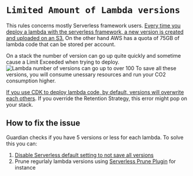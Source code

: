 # `Limited Amount of Lambda versions`

This rules concerns mostly Serverless framework users.
[Every time you deploy a lambda with the serverless framework, a new version is created and uploaded on an S3.](https://www.serverless.com/framework/docs/providers/aws/guide/functions/#versioning-deployed-functions)
On the other hand AWS has a quota of 75GB of lambda code that can be stored per account.

On a stack the number of version can go up quite quickly and sometime cause a Limit Exceeded when trying to deploy.
![Lambda number of versions can go up to over 100](../images/lambda-versions.png)
To save all these versions, you will consume unessary resources and run your CO2 consumption higher.

[If you use CDK to deploy lambda code, by default, versions will overwrite each others](https://docs.aws.amazon.com/cdk/api/v1/docs/@aws-cdk_aws-lambda.VersionOptions.html#removalpolicy). If you override the Retention Strategy, this error might pop on your stack.

## How to fix the issue

Guardian checks if you have 5 versions or less for each lambda.
To solve this you can:

1. [Disable Serverless default setting to not save all versions](https://www.serverless.com/framework/docs/providers/aws/guide/functions/#versioning-deployed-functions)
2. Prune regurlaly lambda versions using [Serverless Prune Plugin](https://github.com/claygregory/serverless-prune-plugin) for instance
